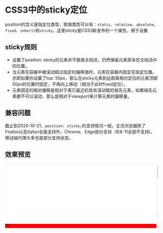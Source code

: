 # CSS3中的sticky定位

position的含义是指定位类型，取值类型可以有：`static`、`relative`、`absolute`、`fixed`、`inherit`和`sticky`，这里sticky是CSS3新发布的一个属性，用于设置



## sticky规则

- 设置了position: sticky的元素并不脱离文档流，仍然保留元素原本在文档流中的位置。
- 当元素在容器中被滚动超过指定的偏移值时，元素在容器内固定在指定位置。亦即如果你设置了top: 50px，那么在sticky元素到达距离相对定位的元素顶部50px的位置时固定，不再向上移动（相当于此时fixed定位）。
- 元素固定的相对偏移是相对于离它最近的具有滚动框的祖先元素，如果祖先元素都不可以滚动，那么是相对于viewport来计算元素的偏移量。



## 兼容问题

截止到2020-10-21，`position: sticky;`的支持情况一般，主流浏览器除了Firafox以及Safari全面支持外，Chrome、Edge部分支持（IE6-11全部不支持)，移动端代理大多也是部分支持状态。



## 效果预览

![](https://raw.githubusercontent.com/guapi233/Blog/master/images/sticky%E5%AE%9A%E4%BD%8D%E6%95%88%E6%9E%9C%E9%A2%84%E8%A7%88.gif)